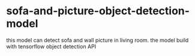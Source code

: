 # sofa-and-picture-object-detection-model
this model can detect sofa and wall picture in living room.
the model build with tensorflow object detection API
